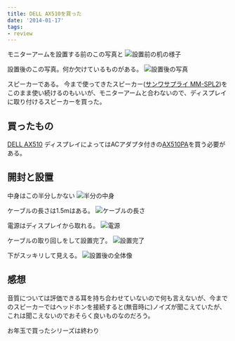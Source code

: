 ```yaml
---
title: DELL AX510を買った
date: '2014-01-17'
tags:
- review
---
```


モニターアームを設置する前のこの写真と
![設置前の机の様子](2014/marmgus191b-02.jpg)

設置後のこの写真。何か欠けているものがある。
![設置後の写真](2014/marmgus191b-06.jpg)

スピーカーである。
今まで使ってきたスピーカー([サンワサプライ MM-SPL2](http://www.sanwa.co.jp/product/syohin.asp?code=MM-SPL2))をこのまま使い続けるのもいいが、モニターアームと合わないので、ディスプレイに取り付けるスピーカーを買った。

## 買ったもの
[DELL AX510](http://accessories.apj.dell.com/sna/productdetail.aspx?c=jp&l=ja&s=dhs&cs=jpdhs1&sku=520-10981)
ディスプレイによってはACアダプタ付きの[AX510PA](http://accessories.apj.dell.com/sna/productdetail.aspx?c=jp&l=ja&s=dhs&cs=jpdhs1&sku=520-11283)を買う必要がある。

## 開封と設置
中身はこの半分しかない
![半分の中身](2014/ax510-01.jpg)

ケーブルの長さは1.5mはある。
![ケーブルの長さ](2014/ax510-02.jpg)

電源はディスプレイから取れる。
![電源](2014/ax510-03.jpg)

ケーブルの取り回しをして設置完了。
![設置完了](2014/ax510-04.jpg)

下がスッキリして見える。
![設置後の全体像](2014/ax510-05.jpg)

## 感想
音質については評価できる耳を持ち合わせていないので何も言えないが、今までのスピーカーではヘッドホンを接続すると(無音時に)ノイズが聞こえていたが、これは聞こえないのでおそらく良いものなのだろう。

お年玉で買ったシリーズは終わり
